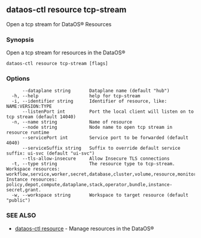 ## dataos-ctl resource tcp-stream

Open a tcp stream for DataOS® Resources

### Synopsis

Open a tcp stream for resources in the DataOS®

```
dataos-ctl resource tcp-stream [flags]
```

### Options

```
      --dataplane string       Dataplane name (default "hub")
  -h, --help                   help for tcp-stream
  -i, --identifier string      Identifier of resource, like: NAME:VERSION:TYPE
      --listenPort int         Port the local client will listen on to tcp stream (default 14040)
  -n, --name string            Name of resource
      --node string            Node name to open tcp stream in resource runtime
      --servicePort int        Service port to be forwarded (default 4040)
      --serviceSuffix string   Suffix to override default service suffix: ui-svc (default "ui-svc")
      --tls-allow-insecure     Allow Insecure TLS connections
  -t, --type string            The resource type to tcp-stream. Workspace resources: workflow,service,worker,secret,database,cluster,volume,resource,monitor,pager,lakehouse,lens. Instance resources: policy,depot,compute,dataplane,stack,operator,bundle,instance-secret,grant.
  -w, --workspace string       Workspace to target resource (default "public")
```

### SEE ALSO

* [dataos-ctl resource](dataos-ctl_resource.md)	 - Manage resources in the DataOS®

